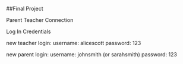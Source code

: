 ##Final Project

Parent Teacher Connection

Log In Credentials

new teacher login:
username: alicescott
password: 123

new parent login:
username: johnsmith (or sarahsmith)
password: 123